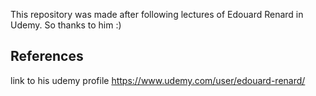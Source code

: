This repository was made after following lectures of Edouard Renard in Udemy. So thanks to him :)
## References
link to his udemy profile https://www.udemy.com/user/edouard-renard/
